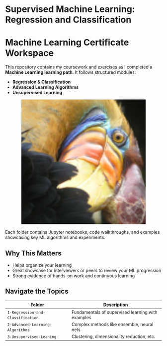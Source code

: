 # Supervised Machine Learning: Regression and Classification
 
# Machine Learning Certificate Workspace

This repository contains my coursework and exercises as I completed a **Machine Learning learning path**. It follows structured modules:

- **Regression & Classification**
- **Advanced Learning Algorithms**
- **Unsupervised Learning**


<p align="center">
  <img src="bird_small.png" alt="Bird Example" width="400">
</p>

Each folder contains Jupyter notebooks, code walkthroughs, and examples showcasing key ML algorithms and experiments.

## Why This Matters

- Helps organize your learning
- Great showcase for interviewers or peers to review your ML progression
- Strong evidence of hands-on work and continuous learning

## Navigate the Topics
| Folder | Description |
|--------|-------------|
| `1-Regression-and-Classification` | Fundamentals of supervised learning with examples |
| `2-Advanced-Learning-Algorithms` | Complex methods like ensemble, neural nets |
| `3-Unsupervised-Leaning` | Clustering, dimensionality reduction, etc. |

